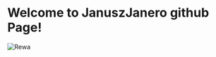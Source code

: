 # Welcome to JanuszJanero github Page!

![Rewa](https://github.com/JanuszJanero/JanuszJanero.github.io)
